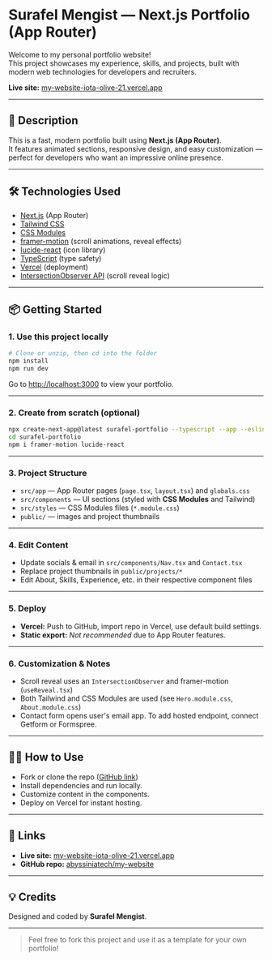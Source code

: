 # Surafel Mengist — Next.js Portfolio (App Router)

Welcome to my personal portfolio website!  
This project showcases my experience, skills, and projects, built with modern web technologies for developers and recruiters.

**Live site:** [my-website-iota-olive-21.vercel.app](https://my-website-iota-olive-21.vercel.app/)

---

## 🚀 Description

This is a fast, modern portfolio built using **Next.js (App Router)**.  
It features animated sections, responsive design, and easy customization — perfect for developers who want an impressive online presence.

---

## 🛠️ Technologies Used

- [Next.js](https://nextjs.org/) (App Router)
- [Tailwind CSS](https://tailwindcss.com/)
- [CSS Modules](https://nextjs.org/docs/pages/building-your-application/styling/css-modules)
- [framer-motion](https://www.framer.com/motion/) (scroll animations, reveal effects)
- [lucide-react](https://lucide.dev/) (icon library)
- [TypeScript](https://www.typescriptlang.org/) (type safety)
- [Vercel](https://vercel.com/) (deployment)
- [IntersectionObserver API](https://developer.mozilla.org/en-US/docs/Web/API/Intersection_Observer_API) (scroll reveal logic)

---

## 📦 Getting Started

### 1. **Use this project locally**

```bash
# Clone or unzip, then cd into the folder
npm install
npm run dev
```
Go to [http://localhost:3000](http://localhost:3000) to view your portfolio.

---

### 2. **Create from scratch (optional)**

```bash
npx create-next-app@latest surafel-portfolio --typescript --app --eslint --src-dir --tailwind
cd surafel-portfolio
npm i framer-motion lucide-react
```

---

### 3. **Project Structure**

- `src/app` — App Router pages (`page.tsx`, `layout.tsx`) and `globals.css`
- `src/components` — UI sections (styled with **CSS Modules** and Tailwind)
- `src/styles` — CSS Modules files (`*.module.css`)
- `public/` — images and project thumbnails

---

### 4. **Edit Content**

- Update socials & email in `src/components/Nav.tsx` and `Contact.tsx`
- Replace project thumbnails in `public/projects/*`
- Edit About, Skills, Experience, etc. in their respective component files

---

### 5. **Deploy**

- **Vercel:** Push to GitHub, import repo in Vercel, use default build settings.
- **Static export:** *Not recommended* due to App Router features.

---

### 6. **Customization & Notes**

- Scroll reveal uses an `IntersectionObserver` and framer-motion (`useReveal.tsx`)
- Both Tailwind and CSS Modules are used (see `Hero.module.css`, `About.module.css`)
- Contact form opens user's email app. To add hosted endpoint, connect Getform or Formspree.

---

## 🧑‍💻 How to Use

- Fork or clone the repo ([GitHub link](https://github.com/abyssiniatech/my-website.git))
- Install dependencies and run locally.
- Customize content in the components.
- Deploy on Vercel for instant hosting.

---

## 📎 Links

- **Live site:** [my-website-iota-olive-21.vercel.app](https://my-website-iota-olive-21.vercel.app/)
- **GitHub repo:** [abyssiniatech/my-website](https://github.com/abyssiniatech/my-website.git)

---

## 💡 Credits

Designed and coded by **Surafel Mengist**.

---

> Feel free to fork this project and use it as a template for your own portfolio!
